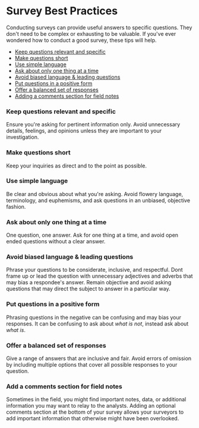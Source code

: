 # Survey Best Practices

Conducting surveys can provide useful answers to specific questions. They don't need to be complex or exhausting to be valuable. If you've ever wondered how to conduct a good survey, these tips will help.

* [Keep questions relevant and specific](#relevant)
* [Make questions short](#short)
* [Use simple language](#simple)
* [Ask about only one thing at a time](#one-thing)
* [Avoid biased language & leading questions](#biased)
* [Put questions in a positive form](#positive)
* [Offer a balanced set of responses](#balanced)
* [Adding a comments section for field notes](#comments)

### Keep questions relevant and specific <a id="relevant"></a>
Ensure you're asking for pertinent information only. Avoid unnecessary details, feelings, and opinions unless they are important to your investigation.
### Make questions short <a id="short"></a>
Keep your inquiries as direct and to the point as possible. 
### Use simple language <a id="simple"></a>
Be clear and obvious about what you're asking. Avoid flowery language, terminology, and euphemisms, and ask questions in an unbiased, objective fashion.
### Ask about only one thing at a time <a id="one-thing"></a>
One question, one answer. Ask for one thing at a time, and avoid open ended questions without a clear answer.
### Avoid biased language & leading questions <a id="biased"></a>
Phrase your questions to be considerate, inclusive, and respectful. Dont frame up or lead the question with unnecessary adjectives and adverbs that may bias a respondee's answer. Remain objective and avoid asking questions that may direct the subject to answer in a particular way.
### Put questions in a positive form <a id="positive"></a>
Phrasing questions in the negative can be confusing and may bias your responses. It can be confusing to ask about _what is not_, instead ask about _what is_. 
### Offer a balanced set of responses <a id="balanced"></a>
Give a range of answers that are inclusive and fair. Avoid errors of omission by including multiple options that cover all possible responses to your question.
### Add a comments section for field notes <a id="comments"></a>
Sometimes in the field, you might find important notes, data, or additional information you may want to relay to the analysts. Adding an optional comments section at the bottom of your survey allows your surveyors to add important information that otherwise might have been overlooked.